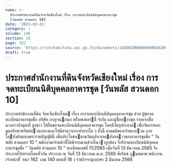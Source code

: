 ```yaml
---
name: >-
  ประกาศสำนักงานที่ดินจังหวัดเชียงใหม่ เรื่อง การจดทะเบียนนิติบุคคลอาคารชุด
  [วันพลัส สวนดอก 10]
date: '2023-03-01'
category: ง
volume: 140
section: 18
page: 162
source: 'https://ratchakitcha.soc.go.th/documents/140D018N0000000016200.pdf'
draft: true
---
```


# ประกาศสำนักงานที่ดินจังหวัดเชียงใหม่ เรื่อง การจดทะเบียนนิติบุคคลอาคารชุด [วันพลัส สวนดอก 10]

ประกาศสํานักงานที่ดิน จังหวัดเชียงใหม เรื่อง การจดทะเบียนนิติบุคคลอาคารชุด ด้วย ผู้ขอจดทะเบียนอาคารชุดชื่อ บริษัท กาญจนกนก พร็อพเพอรตี้ จํากัด และผู้ซื้อหองชุด รายแรกชื่อ นางสาวอังศุมาลี สูงขาว ได้ยื่นขอจดทะเบียนนิติบุคคลอาคารชุด โดยมีวัตถุประสงค เพื่อจัดการและดูแลรักษาทรัพย์สวนกลางและให้มีอํานาจกระทําการใด ๆ ทั้งนี้ ตามมติของเจ้าของรวม ภายใตบังคับแห่งพระราชบัญญัตินี้ เพื่อประโยชนตามวัตถุประสงคดังกลาวของอาคารชุดชื่อ “ วันพลัส สวนดอก 10 ” พนักงานเจ้าหน้าที่ได้พิจารณาแล้วเห็นวาถูกต้อง จึงรับจดทะเบียนนิติบุคคลอาคารชุดชื่อ “ วันพลัส สวนดอก 10 ” ทะเบียนเลขที่ 11/2565 เมื่อวันที่ 13 ธันวาคม 2565 จึงประกาศให้ทราบโดยทั่วกัน ประกาศ ณ วันที่ 13 ธันวาคม พ.ศ. 2565 ชัยรัตน์ ภูนพมาศ พนักงานเจ้าหน้าที่ ้ หนา 162 ่ เลม 140 ตอนที่ 18 ง ราชกิจจานุเบกษา 2 มีนาคม 2566

